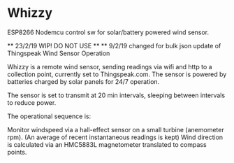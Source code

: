 # Whizzy
ESP8266 Nodemcu control sw for solar/battery powered wind sensor.


** 23/2/19 WIP!  DO NOT USE **
**  9/2/19   changed for bulk  json update of  Thingspeak
 Wind Sensor Operation

Whizzy is a remote wind sensor, sending readings via wifi  and http to a collection point, currently set to Thingspeak.com.
The sensor is powered by batteries charged by solar panels for 24/7 operation.
	
The sensor is set to transmit at 20 min intervals, sleeping between intervals to reduce power.

The operational sequence is:

Monitor windspeed via a hall-effect sensor on a small turbine (anemometer rpm). 
(An average of recent instantaneous readings is kept)
Wind direction is calculated via an HMC5883L magnetometer translated to compass points.

